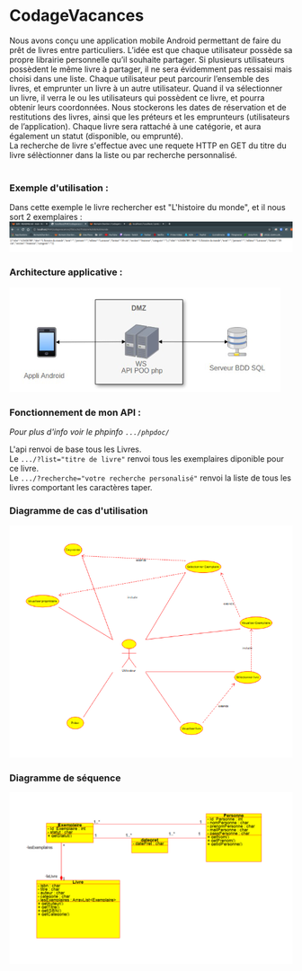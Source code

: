 # CodageVacances

Nous avons conçu une application mobile Android permettant de faire du prêt de livres entre particuliers. L’idée est que chaque utilisateur possède sa propre librairie personnelle qu’il souhaite partager. Si plusieurs utilisateurs possèdent le même livre à partager, il ne sera évidemment pas ressaisi mais choisi dans une liste. Chaque utilisateur peut parcourir l’ensemble des livres, et emprunter un livre à un autre utilisateur. Quand il va sélectionner un livre, il verra le ou les utilisateurs qui possèdent ce livre, et pourra obtenir leurs coordonnées. Nous stockerons les dates de réservation et de restitutions des livres, ainsi que les préteurs et les emprunteurs (utilisateurs de l’application). Chaque livre sera rattaché à une catégorie, et aura également un statut (disponible, ou emprunté).<br>
La recherche de livre s'effectue avec une requete HTTP en GET du titre du livre sélèctionner dans la liste ou par recherche personnalisé. <br> <br>

### Exemple d'utilisation :
Dans cette exemple le livre rechercher est "L'histoire du monde", et il nous sort 2 exemplaires : 
![exemple](/assets/exemple.png)


### Architecture applicative : <br>
![archi](/assets/archiAppli.png)

### Fonctionnement de mon API :
*Pour plus d'info voir le phpinfo ``.../phpdoc/``*

L'api renvoi de base tous les Livres. <br>
Le ``.../?list="titre de livre"`` renvoi tous les exemplaires diponible pour ce livre. <br>
Le ``.../?recherche="votre recherche personalisé"`` renvoi la liste de tous les livres comportant les caractères taper. <br>

### Diagramme de cas d'utilisation
![archi](/assets/diag.png)

### Diagramme de séquence
![archi](/assets/Diag2.png)
